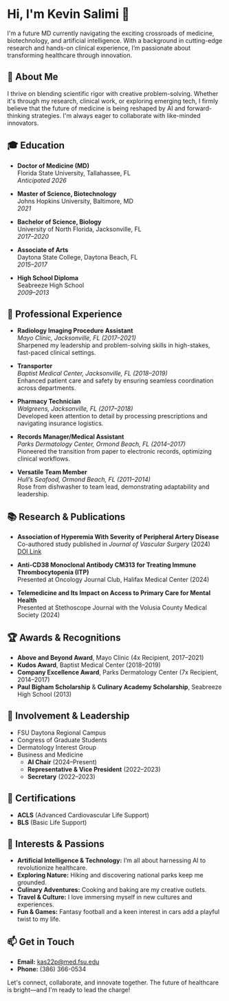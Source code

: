 # Hi, I'm Kevin Salimi 👋

I'm a future MD currently navigating the exciting crossroads of medicine, biotechnology, and artificial intelligence. With a background in cutting-edge research and hands-on clinical experience, I’m passionate about transforming healthcare through innovation.

## 🚀 About Me

I thrive on blending scientific rigor with creative problem-solving. Whether it's through my research, clinical work, or exploring emerging tech, I firmly believe that the future of medicine is being reshaped by AI and forward-thinking strategies. I'm always eager to collaborate with like-minded innovators.

## 🎓 Education

- **Doctor of Medicine (MD)**  
  Florida State University, Tallahassee, FL  
  *Anticipated 2026*

- **Master of Science, Biotechnology**  
  Johns Hopkins University, Baltimore, MD  
  *2021*

- **Bachelor of Science, Biology**  
  University of North Florida, Jacksonville, FL  
  *2017–2020*

- **Associate of Arts**  
  Daytona State College, Daytona Beach, FL  
  *2015–2017*

- **High School Diploma**  
  Seabreeze High School  
  *2009–2013*

## 💼 Professional Experience

- **Radiology Imaging Procedure Assistant**  
  *Mayo Clinic, Jacksonville, FL (2017–2021)*  
  Sharpened my leadership and problem-solving skills in high-stakes, fast-paced clinical settings.

- **Transporter**  
  *Baptist Medical Center, Jacksonville, FL (2018–2019)*  
  Enhanced patient care and safety by ensuring seamless coordination across departments.

- **Pharmacy Technician**  
  *Walgreens, Jacksonville, FL (2017–2018)*  
  Developed keen attention to detail by processing prescriptions and navigating insurance logistics.

- **Records Manager/Medical Assistant**  
  *Parks Dermatology Center, Ormond Beach, FL (2014–2017)*  
  Pioneered the transition from paper to electronic records, optimizing clinical workflows.

- **Versatile Team Member**  
  *Hull’s Seafood, Ormond Beach, FL (2011–2014)*  
  Rose from dishwasher to team lead, demonstrating adaptability and leadership.

## 📚 Research & Publications

- **Association of Hyperemia With Severity of Peripheral Artery Disease**  
  Co-authored study published in *Journal of Vascular Surgery* (2024)  
  [DOI Link](https://doi.org/10.1016/j.jvs.2024.01.109)

- **Anti-CD38 Monoclonal Antibody CM313 for Treating Immune Thrombocytopenia (ITP)**  
  Presented at Oncology Journal Club, Halifax Medical Center (2024)

- **Telemedicine and Its Impact on Access to Primary Care for Mental Health**  
  Presented at Stethoscope Journal with the Volusia County Medical Society (2024)

## 🏆 Awards & Recognitions

- **Above and Beyond Award**, Mayo Clinic (4x Recipient, 2017–2021)
- **Kudos Award**, Baptist Medical Center (2018–2019)
- **Company Excellence Award**, Parks Dermatology Center (7x Recipient, 2014–2017)
- **Paul Bigham Scholarship** & **Culinary Academy Scholarship**, Seabreeze High School (2013)

## 🤝 Involvement & Leadership

- FSU Daytona Regional Campus
- Congress of Graduate Students
- Dermatology Interest Group
- Business and Medicine  
  - **AI Chair** (2024–Present)  
  - **Representative & Vice President** (2022–2023)  
  - **Secretary** (2022–2023)

## 🔧 Certifications

- **ACLS** (Advanced Cardiovascular Life Support)
- **BLS** (Basic Life Support)

## 🧠 Interests & Passions

- **Artificial Intelligence & Technology:** I’m all about harnessing AI to revolutionize healthcare.
- **Exploring Nature:** Hiking and discovering national parks keep me grounded.
- **Culinary Adventures:** Cooking and baking are my creative outlets.
- **Travel & Culture:** I love immersing myself in new cultures and experiences.
- **Fun & Games:** Fantasy football and a keen interest in cars add a playful twist to my life.

## 📫 Get in Touch

- **Email:** [kas22p@med.fsu.edu](mailto:kas22p@med.fsu.edu)
- **Phone:** (386) 366-0534

Let's connect, collaborate, and innovate together. The future of healthcare is bright—and I'm ready to lead the charge!
